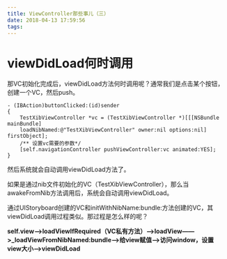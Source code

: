 ```yaml
---
title: ViewController那些事儿（三）
date: 2018-04-13 17:59:56
tags:
---
```


# viewDidLoad何时调用

那VC初始化完成后，viewDidLoad方法何时调用呢？通常我们是点击某个按钮，创建一个VC，然后push。

```
- (IBAction)buttonClicked:(id)sender
{
    TestXibViewController *vc = (TestXibViewController *)[[[NSBundle mainBundle] 		
    loadNibNamed:@"TestXibViewController" owner:nil options:nil] firstObject];
    /** 设置vc需要的参数*/
	[self.navigationController pushViewController:vc animated:YES];
}
```

然后系统就会自动调用viewDidLoad方法了。

如果是通过nib文件初始化的VC（TestXibViewController），那么当awakeFromNib方法调用后，系统会自动调用viewDidLoad。

通过UIStoryboard创建的VC和initWithNibName:bundle:方法创建的VC，其viewDidLoad调用过程类似。那过程是怎么样的呢？

**self.view——>loadViewIfRequired（VC私有方法）——>loadView——>_loadViewFromNibNamed:bundle——>给view赋值——>访问window，设置view大小——>viewDidLoad**

